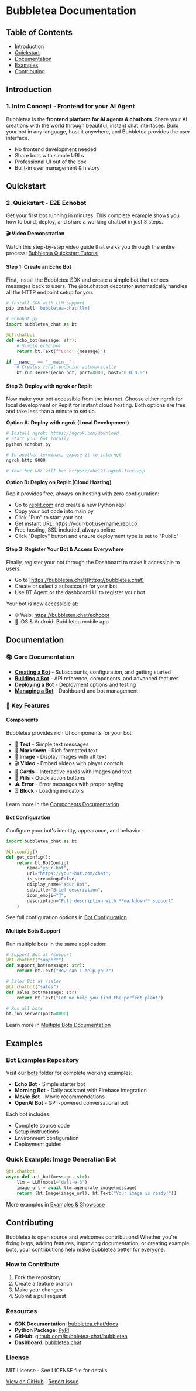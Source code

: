 # Bubbletea Documentation

## Table of Contents

- [Introduction](#introduction)
- [Quickstart](#quickstart)
- [Documentation](#documentation)
- [Examples](#examples)
- [Contributing](#contributing)

## Introduction

### 1. Intro Concept - Frontend for your AI Agent

Bubbletea is the **frontend platform for AI agents & chatbots**. Share your AI creations with the world through beautiful, instant chat interfaces. Build your bot in any language, host it anywhere, and Bubbletea provides the user interface.

- No frontend development needed
- Share bots with simple URLs
- Professional UI out of the box
- Built-in user management & history

## Quickstart

### 2. Quickstart - E2E Echobot

Get your first bot running in minutes. This complete example shows you how to build, deploy, and share a working chatbot in just 3 steps.

**🎬 Video Demonstration**

Watch this step-by-step video guide that walks you through the entire process:
[Bubbletea Quickstart Tutorial](https://www.youtube.com/embed/Op5cbkJylm8)

#### Step 1: Create an Echo Bot

First, install the Bubbletea SDK and create a simple bot that echoes messages back to users. The @bt.chatbot decorator automatically handles all the HTTP endpoint setup for you.

```python
# Install SDK with LLM support
pip install 'bubbletea-chat[llm]'

# echobot.py
import bubbletea_chat as bt

@bt.chatbot
def echo_bot(message: str):
    # Simple echo bot
    return bt.Text(f"Echo: {message}")

if __name__ == "__main__":
    # Creates /chat endpoint automatically
    bt.run_server(echo_bot, port=8000, host="0.0.0.0")
```

#### Step 2: Deploy with ngrok or Replit

Now make your bot accessible from the internet. Choose either ngrok for local development or Replit for instant cloud hosting. Both options are free and take less than a minute to set up.

**Option A: Deploy with ngrok (Local Development)**

```bash
# Install ngrok: https://ngrok.com/download
# Start your bot locally
python echobot.py

# In another terminal, expose it to internet
ngrok http 8000

# Your bot URL will be: https://abc123.ngrok-free.app
```

**Option B: Deploy on Replit (Cloud Hosting)**

Replit provides free, always-on hosting with zero configuration:

- Go to [replit.com](https://replit.com) and create a new Python repl
- Copy your bot code into main.py
- Click "Run" to start your bot
- Get instant URL: https://your-bot.username.repl.co
- Free hosting, SSL included, always online
- Click "Deploy" button and ensure deployment type is set to "Public"

#### Step 3: Register Your Bot & Access Everywhere

Finally, register your bot through the Dashboard to make it accessible to users:

- Go to [https://bubbletea.chat](https://bubbletea.chat)
- Create or select a subaccount for your bot
- Use BT Agent or the dashboard UI to register your bot

Your bot is now accessible at:
- 🌐 Web: https://bubbletea.chat/echobot
- 📱 iOS & Android: Bubbletea mobile app

## Documentation

### 📚 Core Documentation

- **[Creating a Bot](docs/01-creating-a-bot.md)** - Subaccounts, configuration, and getting started
- **[Building a Bot](docs/02-building-a-bot.md)** - API reference, components, and advanced features
- **[Deploying a Bot](docs/03-deploying-a-bot.md)** - Deployment options and testing
- **[Managing a Bot](docs/04-managing-a-bot.md)** - Dashboard and bot management

### 🔧 Key Features

#### Components
Bubbletea provides rich UI components for your bot:
- 💬 **Text** - Simple text messages
- 📝 **Markdown** - Rich formatted text
- 🎨 **Image** - Display images with alt text
- 🎬 **Video** - Embed videos with player controls
- 🎴 **Cards** - Interactive cards with images and text
- 💊 **Pills** - Quick action buttons
- ⚠️ **Error** - Error messages with proper styling
- ⏳ **Block** - Loading indicators

Learn more in the [Components Documentation](docs/02-building-a-bot.md#components)

#### Bot Configuration
Configure your bot's identity, appearance, and behavior:

```python
import bubbletea_chat as bt

@bt.config()
def get_config():
    return bt.BotConfig(
        name="your-bot",
        url="https://your-bot.com/chat",
        is_streaming=False,
        display_name="Your Bot",
        subtitle="Brief description",
        icon_emoji="🤖",
        description="Full description with **markdown** support"
    )
```

See full configuration options in [Bot Configuration](docs/01-creating-a-bot.md#bot-configuration)

#### Multiple Bots Support
Run multiple bots in the same application:

```python
# Support Bot at /support
@bt.chatbot("support")
def support_bot(message: str):
    return bt.Text("How can I help you?")

# Sales Bot at /sales
@bt.chatbot("sales")
def sales_bot(message: str):
    return bt.Text("Let me help you find the perfect plan!")

# Run all bots
bt.run_server(port=8000)
```

Learn more in [Multiple Bots Documentation](docs/02-building-a-bot.md#multiple-bots-with-configurations)

## Examples

### Bot Examples Repository

Visit our [bots](bots/) folder for complete working examples:
- **Echo Bot** - Simple starter bot
- **Morning Bot** - Daily assistant with Firebase integration
- **Movie Bot** - Movie recommendations
- **OpenAI Bot** - GPT-powered conversational bot

Each bot includes:
- Complete source code
- Setup instructions
- Environment configuration
- Deployment guides

### Quick Example: Image Generation Bot

```python
@bt.chatbot
async def art_bot(message: str):
    llm = LLM(model="dall-e-3")
    image_url = await llm.agenerate_image(message)
    return [bt.Image(image_url), bt.Text("Your image is ready!")]
```

More examples in [Examples & Showcase](docs/04-managing-a-bot.md#examples--showcase)

## Contributing

Bubbletea is open source and welcomes contributions! Whether you're fixing bugs, adding features, improving documentation, or creating example bots, your contributions help make Bubbletea better for everyone.

### How to Contribute

1. Fork the repository
2. Create a feature branch
3. Make your changes
4. Submit a pull request

### Resources

- **SDK Documentation**: [bubbletea.chat/docs](https://bubbletea.chat/docs)
- **Python Package**: [PyPI](https://pypi.org/project/bubbletea-chat/)
- **GitHub**: [github.com/bubbletea-chat/bubbletea](https://github.com/bubbletea-chat/bubbletea)
- **Dashboard**: [bubbletea.chat](https://bubbletea.chat)

### License

MIT License - See LICENSE file for details

[View on GitHub](https://github.com/bubbletea-chat/bubbletea) | [Report Issue](https://github.com/bubbletea-chat/bubbletea/issues)
